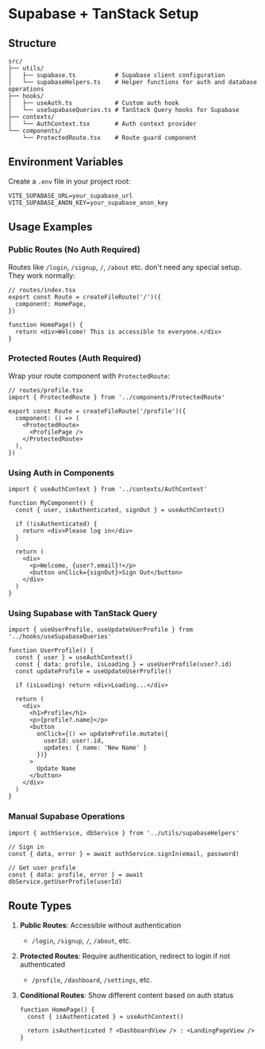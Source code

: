 # Supabase + TanStack Setup

## Structure

```
src/
├── utils/
│   ├── supabase.ts           # Supabase client configuration
│   └── supabaseHelpers.ts    # Helper functions for auth and database operations
├── hooks/
│   ├── useAuth.ts            # Custom auth hook
│   └── useSupabaseQueries.ts # TanStack Query hooks for Supabase
├── contexts/
│   └── AuthContext.tsx       # Auth context provider
└── components/
    └── ProtectedRoute.tsx    # Route guard component
```

## Environment Variables

Create a `.env` file in your project root:

```env
VITE_SUPABASE_URL=your_supabase_url
VITE_SUPABASE_ANON_KEY=your_supabase_anon_key
```

## Usage Examples

### Public Routes (No Auth Required)
Routes like `/login`, `/signup`, `/`, `/about` etc. don't need any special setup. They work normally:

```tsx
// routes/index.tsx
export const Route = createFileRoute('/')({
  component: HomePage,
})

function HomePage() {
  return <div>Welcome! This is accessible to everyone.</div>
}
```

### Protected Routes (Auth Required)
Wrap your route component with `ProtectedRoute`:

```tsx
// routes/profile.tsx
import { ProtectedRoute } from '../components/ProtectedRoute'

export const Route = createFileRoute('/profile')({
  component: () => (
    <ProtectedRoute>
      <ProfilePage />
    </ProtectedRoute>
  ),
})
```

### Using Auth in Components
```tsx
import { useAuthContext } from '../contexts/AuthContext'

function MyComponent() {
  const { user, isAuthenticated, signOut } = useAuthContext()
  
  if (!isAuthenticated) {
    return <div>Please log in</div>
  }
  
  return (
    <div>
      <p>Welcome, {user?.email}!</p>
      <button onClick={signOut}>Sign Out</button>
    </div>
  )
}
```

### Using Supabase with TanStack Query
```tsx
import { useUserProfile, useUpdateUserProfile } from '../hooks/useSupabaseQueries'

function UserProfile() {
  const { user } = useAuthContext()
  const { data: profile, isLoading } = useUserProfile(user?.id)
  const updateProfile = useUpdateUserProfile()
  
  if (isLoading) return <div>Loading...</div>
  
  return (
    <div>
      <h1>Profile</h1>
      <p>{profile?.name}</p>
      <button 
        onClick={() => updateProfile.mutate({ 
          userId: user!.id, 
          updates: { name: 'New Name' } 
        })}
      >
        Update Name
      </button>
    </div>
  )
}
```

### Manual Supabase Operations
```tsx
import { authService, dbService } from '../utils/supabaseHelpers'

// Sign in
const { data, error } = await authService.signIn(email, password)

// Get user profile
const { data: profile, error } = await dbService.getUserProfile(userId)
```

## Route Types

1. **Public Routes**: Accessible without authentication
   - `/login`, `/signup`, `/`, `/about`, etc.

2. **Protected Routes**: Require authentication, redirect to login if not authenticated
   - `/profile`, `/dashboard`, `/settings`, etc.

3. **Conditional Routes**: Show different content based on auth status
   ```tsx
   function HomePage() {
     const { isAuthenticated } = useAuthContext()
     
     return isAuthenticated ? <DashboardView /> : <LandingPageView />
   }
   ```